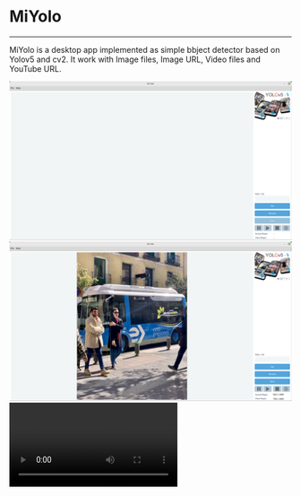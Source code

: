 # MiYolo
___
MiYolo is a desktop app implemented as simple bbject detector based on Yolov5 and cv2. It work with Image files, Image URL, Video files and YouTube URL.

![1.png](assets/readme/1.png)
![2.png](assets/readme/2.png)
![1.mp4](assets/readme/1.mp4)
